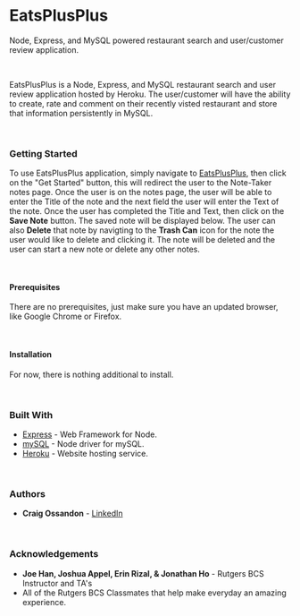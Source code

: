 # EatsPlusPlus

Node, Express, and MySQL powered restaurant search and user/customer review application.

<br>
<p>EatsPlusPlus is a Node, Express, and MySQL restaurant search and user review application hosted by Heroku. The user/customer will have the ability to create, rate and comment on their recently visted restaurant and store that information persistently in MySQL.</p>
<br>
<h3>Getting Started</h3>
<p>To use EatsPlusPlus application, simply navigate to <a href="#" rel="nofollow">EatsPlusPlus</a>, then click on the "Get Started" button, this will redirect the user to the Note-Taker notes page. Once the user is on the notes page, the user will be able to enter the Title of the note and the next field the user will enter the Text of the note. Once the user has completed the Title and Text, then click on the <b>Save Note</b> button. The saved note will be displayed below. The user can also <b>Delete</b> that note by navigting to the <b>Trash Can</b> icon for the note the user would like to delete and clicking it. The note will be deleted and the user can start a new note or delete any other notes.</p>
<br>
<h4>Prerequisites</h4>
<p>There are no prerequisites, just make sure you have an updated browser, like Google Chrome or Firefox.</p>
<br>
<h4>Installation</h4>
<p>For now, there is nothing additional to install.</p>
<br>
<h3>Built With</h3>
<ul>
<li><a href="https://www.npmjs.com/package/express" rel="nofollow">Express</a> - Web Framework for Node.</li>
<li><a href="https://www.npmjs.com/package/mysql" rel="nofollow">mySQL</a> - Node driver for mySQL.</li>
<li><a href="https://www.heroku.com" rel="nofollow">Heroku</a> - Website hosting service.</li>
</ul>
<br>
<h3>Authors</h3>
<ul>
<li><strong>Craig Ossandon</strong> - <a href="https://www.linkedin.com/in/craig-ossandon-5b676b3/">LinkedIn</a></li>
</ul>
<br>
<h3>Acknowledgements</h3>
<ul>
<li><strong>Joe Han, Joshua Appel, Erin Rizal, & Jonathan Ho</strong> - Rutgers BCS Instructor and TA's</li>
<li>All of the Rutgers BCS Classmates that help make everyday an amazing experience.</li>